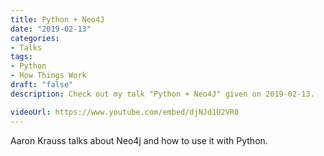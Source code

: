 ```yaml
---
title: Python + Neo4J
date: "2019-02-13"
categories:
- Talks
tags:
- Python
- How Things Work
draft: "false"
description: Check out my talk "Python + Neo4J" given on 2019-02-13.

videoUrl: https://www.youtube.com/embed/djNJd1U2VR0
---
```

Aaron Krauss talks about Neo4j and how to use it with Python.
